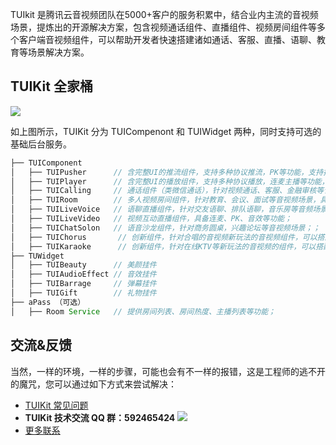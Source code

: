 TUIkit 是腾讯云音视频团队在5000+客户的服务积累中，结合业内主流的音视频场景，提炼出的开源解决方案，包含视频通话组件、直播组件、视频房间组件等多个客户端音视频组件，可以帮助开发者快速搭建诸如通话、客服、直播、语聊、教育等场景解决方案。

## TUIKit 全家桶
![](https://qcloudimg.tencent-cloud.cn/raw/16435f6a02d222b752dce7707fcc9ac0.png)

如上图所示，TUIKit 分为 TUICompenont 和 TUIWidget 两种，同时支持可选的基础后台服务。
```java
├── TUIComponent
│   ├── TUIPusher      // 含完整UI的推流组件，支持多种协议推流，PK等功能，支持挂载音效、弹幕等挂件；
│   ├── TUIPlayer      // 含完整UI的播放组件，支持多种协议播放，连麦主播等功能，支持挂载礼物、弹幕等挂件；
│   ├── TUICalling     // 通话组件（类微信通话），针对视频通话、客服、金融审核等音视频场景；
│   ├── TUIRoom        // 多人视频房间组件，针对教育、会议、面试等音视频场景，具备禁言禁画等功能；
│   ├── TUILiveVoice   // 语聊直播组件，针对交友语聊、排队语聊，音乐房等音频场景； 
│   ├── TUILiveVideo   // 视频互动直播组件，具备连麦、PK、音效等功能；
│   ├── TUIChatSolon   // 语音沙龙组件，针对商务圆桌，兴趣论坛等音视频场景；；
│   ├── TUIChorus       // 创新组件，针对合唱的音视频新玩法的音视频组件，可以搭配腾讯云正版曲库解锁更多玩法；
│   ├── TUIKaraoke      // 创新组件，针对在线KTV等新玩法的音视频的组件，可以搭配腾讯云正版曲库解锁更多玩法；
├── TUWidget
│   ├── TUIBeauty      // 美颜挂件
│   ├── TUIAudioEffect // 音效挂件
│   ├── TUIBarrage     // 弹幕挂件
│   ├── TUIGift        // 礼物挂件
├── aPass （可选）
│   ├── Room Service   // 提供房间列表、房间热度、主播列表等功能；
```

## 交流&反馈
当然，一样的环境，一样的步骤，可能也会有不一样的报错，这是工程师的逃不开的魔咒，您可以通过如下方式来尝试解决：
- [TUIKit 常见问题](https://cloud.tencent.com/developer/article/1952880)
- **TUIKit 技术交流 QQ 群：592465424**
 ![](https://qcloudimg.tencent-cloud.cn/raw/fa8a9ca2a400319a1e7362706e6ed69d.png)
- [更多联系](https://cloud.tencent.com/document/product/647/19906)
